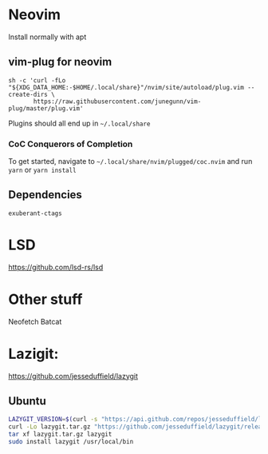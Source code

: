 # Neovim
Install normally with apt

## vim-plug for neovim
```
sh -c 'curl -fLo "${XDG_DATA_HOME:-$HOME/.local/share}"/nvim/site/autoload/plug.vim --create-dirs \
       https://raw.githubusercontent.com/junegunn/vim-plug/master/plug.vim'
```

Plugins should all end up in `~/.local/share`

### CoC Conquerors of Completion
To get started, navigate to `~/.local/share/nvim/plugged/coc.nvim` and run `yarn` or `yarn install` 

## Dependencies
`exuberant-ctags`

# LSD
https://github.com/lsd-rs/lsd


# Other stuff
Neofetch
Batcat



# Lazigit:
https://github.com/jesseduffield/lazygit
## Ubuntu
```sh
LAZYGIT_VERSION=$(curl -s "https://api.github.com/repos/jesseduffield/lazygit/releases/latest" | grep -Po '"tag_name": "v\K[^"]*')
curl -Lo lazygit.tar.gz "https://github.com/jesseduffield/lazygit/releases/latest/download/lazygit_${LAZYGIT_VERSION}_Linux_x86_64.tar.gz"
tar xf lazygit.tar.gz lazygit
sudo install lazygit /usr/local/bin

```

